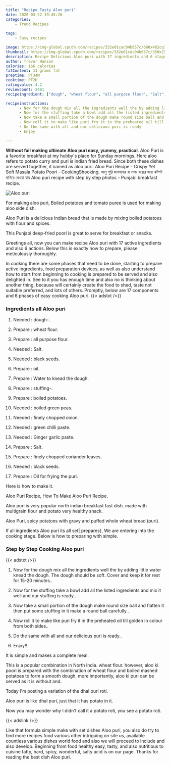 ```yaml
---
title: "Recipe Tasty Aloo puri"
date: 2020-03-22 19:45:26
categories:
    - Trend Recipes
    
tags:
    - Easy recipes

image: https://img-global.cpcdn.com/recipes/332e01cac04b657c/680x482cq70/aloo-puri-recipe-main-photo.jpg
thumbnail: https://img-global.cpcdn.com/recipes/332e01cac04b657c/350x250cq70/aloo-puri-recipe-main-photo.jpg
description: Recipe Delicious Aloo puri with 17 ingredients and 6 stages of easy cooking.
author: Trevor Hanson
calories: 166 calories
fatContent: 11 grams fat
preptime: PT34M
cooktime: PT2H
ratingvalue: 4.2
reviewcount: 2401
recipeingredient: ["dough", "wheat flour", "all purpose flour", "Salt", "black seeds", "oil", "Water to knead the dough", "stuffing", "boiled potatoes", "boiled green peas", "finely chopped onion", "green chilli paste", "Ginger garlic paste", "Salt", "finely chopped coriander leaves", "black seeds", "Oil for frying the puri"]

recipeinstructions: 
      - Now for the dough mix all the ingredients well the by adding little water knead the dough The dough should be soft Cover and keep it for rest for 1520 minutes 
      - Now for the stuffing take a bowl add all the listed ingredients and mix it well and our stuffing is ready 
      - Now take a small portion of the dough make round size ball and flatten it then put some stuffing in it make a round ball carefully 
      - Now roll it to make like puri fry it in the preheated oil till golden in colour from both sides 
      - Do the same with all and our delicious puri is ready 
      - Enjoy

---
```




**Without fail making ultimate Aloo puri easy, yummy, practical**. Aloo Puri is a favorite breakfast at my hubby&#39;s place for Sunday mornings. Here aloo refers to potato curry and puri is Indian fried bread. Since both these dishes are served together, it named as aloo puri. Aloo Puri Recipe - Crispy Yet Soft Masala Potato Poori - CookingShooking. আলু পুরি জলখাবার বা লাঞ্চ বক্সের জন্য ঝটপট বানিয়ে নেওয়া যায় Aloo puri recipe with step by step photos - Punjabi breakfast recipe.


![Aloo puri](https://img-global.cpcdn.com/recipes/332e01cac04b657c/680x482cq70/aloo-puri-recipe-main-photo.jpg "Aloo puri")



For making aloo puri, Boiled potatoes and tomato puree is used for making aloo side dish.

Aloo Puri is a delicious Indian bread that is made by mixing boiled potatoes with flour and spices.

This Punjabi deep-fried poori is great to serve for breakfast or snacks.


Greetings all, now you can make recipe Aloo puri with 17 active ingredients and also 6 actions. Below this is exactly how to prepare, please meticulously thoroughly.

In cooking there are some phases that need to be done, starting to prepare active ingredients, food preparation devices, as well as also understand how to start from beginning to cooking is prepared to be served and also delighted in. See to it you has enough time and also no is thinking about another thing, because will certainly create the food to shed, taste not suitable preferred, and lots of others. Promptly, below are 17 components and 6 phases of easy cooking Aloo puri.
{{< adstxt />}}

### Ingredients all Aloo puri


1. Needed  : dough-.

1. Prepare  : wheat flour.

1. Prepare  : all purpose flour.

1. Needed  : Salt.

1. Needed  : black seeds.

1. Prepare  : oil.

1. Prepare  : Water to knead the dough.

1. Prepare  : stuffing-.

1. Prepare  : boiled potatoes.

1. Needed  : boiled green peas.

1. Needed  : finely chopped onion.

1. Needed  : green chilli paste.

1. Needed  : Ginger garlic paste.

1. Prepare  : Salt.

1. Prepare  : finely chopped coriander leaves.

1. Needed  : black seeds.

1. Prepare  : Oil for frying the puri.


Here is how to make it.

Aloo Puri Recipe, How To Make Aloo Puri Recipe.

Aloo puri is very popular north indian breakfast fast dish. made with multigrain flour and potato very healthy snack.

Aloo Puri, spicy potatoes with gravy and puffed whole wheat bread (puri).


If all ingredients Aloo puri its all set| prepares}, We are entering into the cooking stage. Below is how to preparing with simple.

### Step by Step Cooking Aloo puri

{{< adstxt />}}


1. Now for the dough mix all the ingredients well the by adding little water knead the dough. The dough should be soft. Cover and keep it for rest for 15-20 minutes..



1. Now for the stuffing take a bowl add all the listed ingredients and mix it well and our stuffing is ready..



1. Now take a small portion of the dough make round size ball and flatten it then put some stuffing in it make a round ball carefully..



1. Now roll it to make like puri fry it in the preheated oil till golden in colour from both sides..



1. Do the same with all and our delicious puri is ready..



1. Enjoy!!.




It is simple and makes a complete meal.

This is a popular combination in North India. wheat flour. however, aloo ki poori is prepared with the combination of wheat flour and boiled mashed potatoes to form a smooth dough. more importantly, aloo ki puri can be served as it is without and.

Today I&#39;m posting a variation of the dhal puri roti.

Aloo puri is like dhal puri, just that it has potato in it.

Now you may wonder why I didn&#39;t call it a potato roti, you see a potato roti.


{{< adslink />}}

Like that formula simple make with set dishes Aloo puri, you also do try to find more recipes food various other intriguing on site us, available countless various dishes world food and also we will proceed to include and also develop. Beginning from food healthy easy, tasty, and also nutritious to cuisine fatty, hard, spicy, wonderful, salty acid is on our page. Thanks for reading the best dish Aloo puri.
